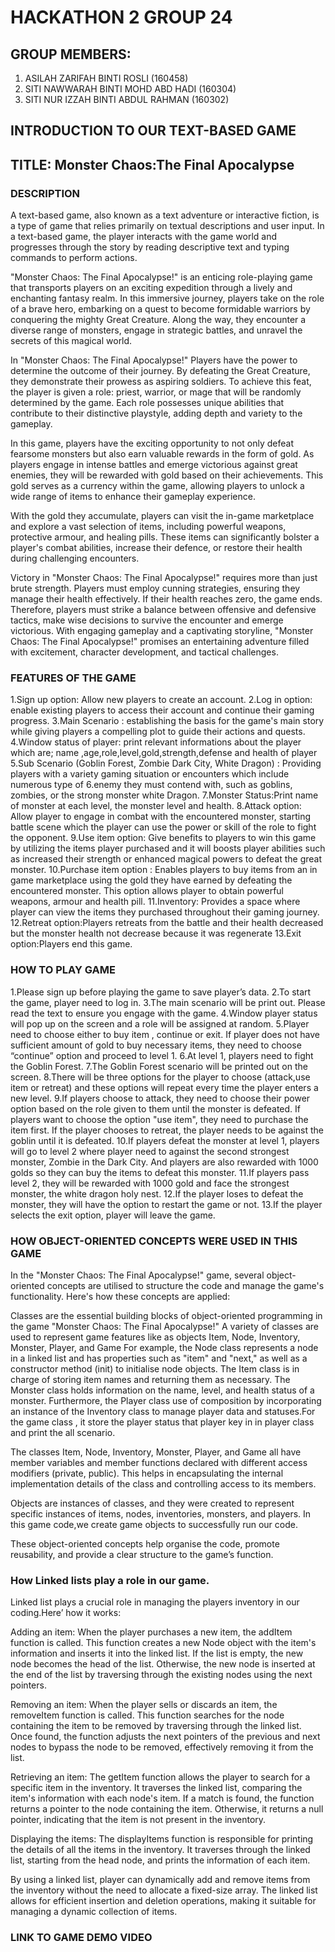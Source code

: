 # HACKATHON 2 GROUP 24
## GROUP MEMBERS: 
1. ASILAH ZARIFAH BINTI ROSLI (160458)
2. SITI NAWWARAH BINTI MOHD ABD HADI (160304)
3. SITI NUR IZZAH BINTI ABDUL RAHMAN (160302)

## INTRODUCTION TO OUR TEXT-BASED GAME
## TITLE: Monster Chaos:The Final Apocalypse


### DESCRIPTION

  A text-based game, also known as a text adventure or interactive fiction, is a type of game that relies primarily on textual descriptions and user input. In a text-based game, the player interacts with the game world and progresses through the story by reading descriptive text and typing commands to perform actions.

  "Monster Chaos: The Final Apocalypse!" is an enticing role-playing game that transports players on an exciting expedition through a lively and enchanting fantasy realm. In this immersive journey, players take on the role of a brave hero, embarking on a quest to become formidable warriors by conquering the mighty Great Creature. Along the way, they encounter a diverse range of monsters, engage in strategic battles, and unravel the secrets of this magical world.

  In "Monster Chaos: The Final Apocalypse!" Players have the power to determine the outcome of their journey. By defeating the Great Creature, they demonstrate their prowess as aspiring soldiers. To achieve this feat, the player is given a role: priest, warrior, or mage that will be randomly determined by the game. Each role possesses unique abilities that contribute to their distinctive playstyle, adding depth and variety to the gameplay.

  In this game, players have the exciting opportunity to not only defeat fearsome monsters but also earn valuable rewards in the form of gold. As players engage in intense battles and emerge victorious against great enemies, they will be rewarded with gold based on their achievements. This gold serves as a currency within the game, allowing players to unlock a wide range of items to enhance their gameplay experience.

  With the gold they accumulate, players can visit the in-game marketplace and explore a vast selection of items, including powerful weapons, protective armour, and healing pills. These items can significantly bolster a player's combat abilities, increase their defence, or restore their health during challenging encounters.

  Victory in "Monster Chaos: The Final Apocalypse!" requires more than just brute strength. Players must employ cunning strategies, ensuring they manage their health effectively. If their health reaches zero, the game ends. Therefore, players must strike a balance between offensive and defensive tactics, make wise decisions to survive the encounter and emerge victorious. With engaging gameplay and a captivating storyline, "Monster Chaos: The Final Apocalypse!" promises an entertaining adventure filled with excitement, character development, and tactical challenges.







### FEATURES OF THE GAME

1.Sign up option: Allow new players to create an account.
2.Log in option: enable existing players to access their account and continue their gaming progress.
3.Main Scenario : establishing the basis for the game's main story while giving players a compelling plot to guide their actions and quests. 
4.Window status of player: print relevant informations about the player which are; name ,age,role,level,gold,strength,defense and health of player 
5.Sub Scenario (Goblin Forest, Zombie Dark City, White Dragon) :  Providing players with a variety gaming situation or encounters which include numerous type of 6.enemy they must contend with, such as goblins, zombies, or the strong monster white Dragon.
7.Monster Status:Print name of monster at each level, the monster level and health.
8.Attack option: Allow player to engage in combat with the encountered monster, starting battle scene which the player can use the power or skill of the role to fight the opponent.
9.Use item option: Give benefits to players to win this game by utilizing the items player purchased and it will boosts player abilities such as increased their strength or enhanced magical powers to defeat the great monster. 
10.Purchase item option : Enables players to buy items from an in game marketplace using the gold they have earned by defeating the encountered monster. This option allows player to obtain powerful weapons, armour and health pill.
11.Inventory: Provides a space where player can view the items they purchased throughout their gaming journey. 
12.Retreat option:Players retreats from the battle and their health decreased but the monster health not decrease because it was regenerate
13.Exit option:Players end this game.




### HOW TO PLAY GAME

1.Please sign up before playing the game to save player’s data.
2.To start the game, player need to log in.
3.The main scenario will be print out. Please read the text to ensure you engage with the game.
4.Window player status will pop up on the screen and a role will be assigned at random. 
5.Player need to choose either to buy item , continue or exit. If player does not have sufficient amount of gold to buy necessary items, they need to choose “continue” option and proceed to level 1.
6.At level 1, players need to fight the Goblin Forest.
7.The Goblin Forest scenario will be printed out on the screen.
8.There will be three options for the player to choose (attack,use item or retreat) and these options will repeat every time the player enters a new level.
9.If players choose to attack, they need to choose their power option based on the role given to them until the monster is defeated. If players want to choose the option "use item", they need to purchase the item first. If the player chooses to retreat, the player needs to be against the goblin until it is defeated.
10.If players defeat the monster at level 1, players will go to level 2 where player need to against the second strongest monster, Zombie in the Dark City. And players are also rewarded with 1000 golds so they can buy the items to defeat this monster.
11.If players pass level 2, they will be rewarded with 1000 gold and face the strongest monster, the white dragon holy nest.
12.If the player loses to defeat the monster, they will have the option to restart the game or not.
13.If the player selects the exit option,  player will leave the game.


### HOW OBJECT-ORIENTED CONCEPTS WERE USED IN THIS GAME

In the "Monster Chaos: The Final Apocalypse!" game, several object-oriented concepts are utilised to structure the code and manage the game's functionality. Here's how these concepts are applied:
 
Classes are the essential building blocks of object-oriented programming in the game "Monster Chaos: The Final Apocalypse!" A variety of classes are used to represent game features like as objects Item, Node, Inventory, Monster,  Player, and Game For example, the Node class represents a node in a linked list and has properties such as "item" and "next," as well as a constructor method (init) to initialise node objects. The Item class is in charge of storing item names and returning them as necessary. The Monster class holds information on the name, level, and health status of a monster. Furthermore, the Player class use of composition by incorporating an instance of the Inventory class to manage player data and statuses.For the game class , it store the player status that player key in in player class and print the all scenario.

The classes Item, Node, Inventory, Monster,  Player, and Game  all have member variables and member functions declared with different access modifiers (private, public). This helps in encapsulating the internal implementation details of the class and controlling access to its members.

Objects are instances of classes, and they were created to represent specific instances of items, nodes, inventories, monsters, and players. In this game code,we create game objects to successfully run our code.
 
These object-oriented concepts help organise the code, promote reusability, and provide a clear structure to the game’s function.

### How Linked lists play a role in our game.

Linked list plays a crucial role in managing the players inventory in our coding.Here’ how it works:

Adding an item: When the player purchases a new item, the addItem function is called. This function creates a new Node object with the item's information and inserts it into the linked list. If the list is empty, the new node becomes the head of the list. Otherwise, the new node is inserted at the end of the list by traversing through the existing nodes using the next pointers.

Removing an item: When the player sells or discards an item, the removeItem function is called. This function searches for the node containing the item to be removed by traversing through the linked list. Once found, the function adjusts the next pointers of the previous and next nodes to bypass the node to be removed, effectively removing it from the list.

Retrieving an item: The getItem function allows the player to search for a specific item in the inventory. It traverses the linked list, comparing the item's information with each node's item. If a match is found, the function returns a pointer to the node containing the item. Otherwise, it returns a null pointer, indicating that the item is not present in the inventory.

Displaying the items: The displayItems function is responsible for printing the details of all the items in the inventory. It traverses through the linked list, starting from the head node, and prints the information of each item.

By using a linked list, player can dynamically add and remove items from the inventory without the need to allocate a fixed-size array. The linked list allows for efficient insertion and deletion operations, making it suitable for managing a dynamic collection of items.





### LINK TO GAME DEMO VIDEO
